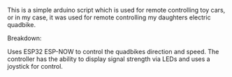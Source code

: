 This is a simple arduino script which is used for remote controlling toy cars, or in my case, it was used for remote controlling my daughters electric quadbike.

Breakdown:

Uses ESP32 ESP-NOW to control the quadbikes direction and speed.
The controller has the ability to display signal strength via LEDs and uses a joystick for control.
